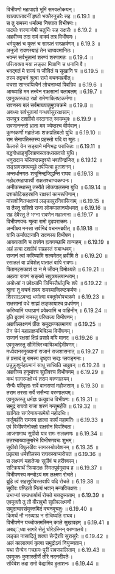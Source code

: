 

  
विभीषणो महापाज्ञो भूमिं समवलोकयन्।  
खात्पपातावनीं हृष्टो भक्तैरनुचरैः सह ॥ 6.19.1 ॥   
स तु रामस्य धर्मात्मा निपपात विभीषणः।  
पादयोः शरणान्वेषी चतुर्भिः सह राक्षसैः ॥ 6.19.2 ॥   
अब्रवीच्च तदा रामं वाक्यं तत्र विभीषणः।  
धर्मयुक्तं च युक्तं च साम्प्रतं सम्प्रहर्षणम् ॥ 6.19.3 ॥   
अनुजो रावणस्याहं तेन चाप्यवमानितः।  
भवन्तं सर्वभूतानां शरण्यं शरणागतः ॥ 6.19.4 ॥   
परित्यक्ता मया लङ्का मित्राणि च धनानि वै।  
भवद्गतं मे राज्यं च जीवितं च सुखानि च ॥ 6.19.5 ॥   
तस्य तद्वचनं श्रुत्वा रामो वचनमब्रवीत्।  
वचसा सान्त्वयित्वैनं लोचनाभ्यां पिबन्निव ॥ 6.19.6 ॥   
आख्याहि मम तत्त्वेन राक्षसानां बलाबलम् ॥ 6.19.7 ॥   
एवमुक्तस्तदा रक्षो रामेणाक्लिष्टकर्मणा।  
रावणस्य बलं सर्वमाख्यातुमुपचक्रमे ॥ 6.19.8 ॥   
अवध्यः सर्वभूतानां गन्धर्वासुररक्षसाम्।  
राजपुत्र दशग्रीवो वरदानात् स्वयम्भुवः ॥ 6.19.9 ॥   
रावणानन्तरो भ्राता मम ज्येष्ठश्च वीर्यवान्।  
कुम्भकर्णो महातेजाः शक्रप्रतिबलो युधि ॥ 6.19.10 ॥   
राम सेनापतिस्तस्य प्रहस्तो यदि वा श्रुतः।  
कैलासे येन सङ्ग्रामे मणिभद्रः पराजितः ॥ 6.19.11 ॥   
बद्धगोधाङ्गुलित्राणस्त्ववध्यकवचो युधि।  
धनुरादाय यस्तिष्ठन्नदृश्यो भवतीन्द्रजित् ॥ 6.19.12 ॥   
सङ्ग्रामसमयव्यूहे तर्पयित्वा हुताशनम्।  
अन्तर्धानगतः शत्रूनिन्द्रजिद्धन्ति राघव ॥ 6.19.13 ॥   
महोदरमहापार्श्वौ राक्षसश्चाप्यकम्पनः।  
अनीकस्थास्तु तस्यैते लोकपालसमा युधि ॥ 6.19.14 ॥   
दशकोटिसहस्राणि राक्षसां कामरूपिणाम्।  
मांसशोणितभक्षाणां लङ्कापुरनिवासिनाम् ॥ 6.19.15 ॥   
स तैस्तु सहितो राजा लोकपालानयोधयत् ॥ 6.19.16 ॥   
सह देवैस्तु ते भग्ना रावणेन महात्मना ॥ 6.19.17 ॥   
विभीषणवचः श्रुत्वा रामो दृढपराक्रमः।  
अन्वीक्ष्य मनसा सर्वमिदं वचनमब्रवीत् ॥ 6.19.18 ॥   
यानि कर्मापदानानि रावणस्य विभीषण।  
आख्यातानि च तत्त्वेन ह्यवगच्छामि तान्यहम् ॥ 6.19.19 ॥   
अहं हत्वा दशग्रीवं सप्रहस्तं सबान्धवम्।  
राजानं त्वां करिष्यामि सत्यमेतद् ब्रवीमि ते ॥ 6.19.20 ॥   
रसातलं वा प्रविशेत् पातालं वापि रावणः।  
पितामहसकाशं वा न मे जीवन् विमोक्ष्यते ॥ 6.19.21 ॥   
अहत्वा रावणं सङ्ख्ये सपुत्रबलबान्धवम्।  
अयोध्यां न प्रवेक्ष्यामि त्रिभिस्तैर्भ्रातृभिः शपे ॥ 6.19.22 ॥   
श्रुत्वा तु वचनं तस्य रामस्याक्लिष्टकर्मणः।  
शिरसाऽऽवन्द्य धर्मात्मा वक्तुमेवोपचक्रमे ॥ 6.19.23 ॥   
राक्षसानां वधे साह्यं लङ्कायाश्च प्रधर्षणम्।  
करिष्यामि यथाप्राणं प्रवेक्ष्यामि च वाहिनीम् ॥ 6.19.24 ॥   
इति ब्रुवाणं रामस्तु परिष्वज्य विभीषणम्।  
अब्रवील्लक्ष्णणं प्रीतः समुद्राज्जलमानय ॥ 6.19.25 ॥   
तेन चेमं महाप्राज्ञमभिषिञ्च विभीषणम्।  
राजानं रक्षसां क्षिप्रं प्रसन्ने मयि मानद ॥ 6.19.26 ॥   
एवमुक्तस्तु सौमित्रिरभ्याषिञ्चद्विभीषणम्।  
मध्येवानरमुख्यानां राजानं राजशासनात् ॥ 6.19.27 ॥   
तं प्रसादं तु रामस्य दृष्ट्वा सद्यः प्लवङ्गमाः।  
प्रचुक्रुशुर्महात्मानं साधु साध्विति चाब्रुवन् ॥ 6.19.28 ॥   
अब्रवीच्च हनूमांश्च सुग्रीवश्च विभीषणम् ॥ 6.19.29 ॥   
कथं सागरमक्षोभ्यं तराम वरुणालयम्।  
सैन्यैः परिवृताः सर्वे वानराणां महौजसाम् ॥ 6.19.30 ॥   
तराम तरसा सर्वे ससैन्या वरुणालयम्।  
एवमुक्तस्तु धर्मज्ञः प्रत्युवाच विभीषणः ॥ 6.19.31 ॥   
समुद्रं राघवो राजा शरणं गन्तुमर्हति ॥ 6.19.32 ॥   
खानितः सगरेणायमप्रमेयो महोदधिः।  
कर्तुमर्हति रामस्य ज्ञात्वा कार्यं महामतिः ॥ 6.19.33 ॥   
एवं विभीषणेनोक्तो राक्षसेन विपश्चिता।  
आजगामाथ सुग्रीवो यत्र रामः सलक्ष्मणः ॥ 6.19.34 ॥   
ततश्चाख्यातुमारेभे विभीषणवचः शुभम्।  
सुग्रीवो विपुलग्रीवः सागरस्योपवेशनम् ॥ 6.19.35 ॥   
प्रकृत्या धर्मशीलस्य राघवस्याप्यरोचत ॥ 6.19.36 ॥   
स लक्ष्मणं महातेजाः सुग्रीवं च हरीश्वरम्।  
सत्क्रियार्थं क्रियादक्षः स्मितपूर्वमुवाच ह ॥ 6.19.37 ॥   
विभीषणस्य मन्त्रोऽयं मम लक्ष्मण रोचते।  
ब्रूहि त्वं सहसुग्रीवस्तवापि यदि रोचते ॥ 6.19.38 ॥   
सुग्रीवः पण्डितो नित्यं भवान् मन्त्रविचक्षणः।  
उभाभ्यां सम्प्रधार्यार्थं रोचते यत्तदुच्यताम् ॥ 6.19.39 ॥   
एवमुक्तौ तु तौ वीरावुभौ सुग्रीवलक्ष्मणौ।  
समुदाचारसंयुक्तमिदं वचनमूचतुः ॥ 6.19.40 ॥   
किमर्थं नौ नरव्याघ्र न रोचिष्यति राघव।  
विभीषणेन यच्चोक्तमस्मिन् काले सुखावहम् ॥ 6.19.41 ॥   
अबद््ध्वा सागरे सेतुं घोरेऽस्मिन् वरुणालये।  
लङ्का नासादितुं शक्या सेन्द्रैरपि सुरासुरैः ॥ 6.19.42 ॥   
अलं कालात्ययं कृत्वा समुद्रोऽयं नियुज्यताम्।  
यथा सैन्येन गच्छामः पुरीं रावणपालिताम् ॥ 6.19.43 ॥   
एवमुक्तः कुशास्तीर्णे तीरे नदनदीपतेः।  
संविवेश तदा रामो वेद्यामिव हुताशनः ॥ 6.19.44 ॥   

